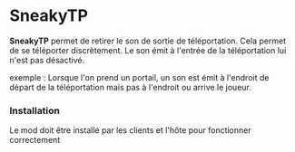 # SneakyTP

**SneakyTP** permet de retirer le son de sortie de téléportation.
Cela permet de se téléporter discrètement.
Le son émit à l'entrée de la téléportation lui n'est pas désactivé.

exemple : Lorsque l'on prend un portail, un son est émit à l'endroit de départ de la téléportation mais pas à l'endroit ou arrive le joueur.


### Installation
Le mod doit être installé par les clients et l'hôte pour fonctionner correctement